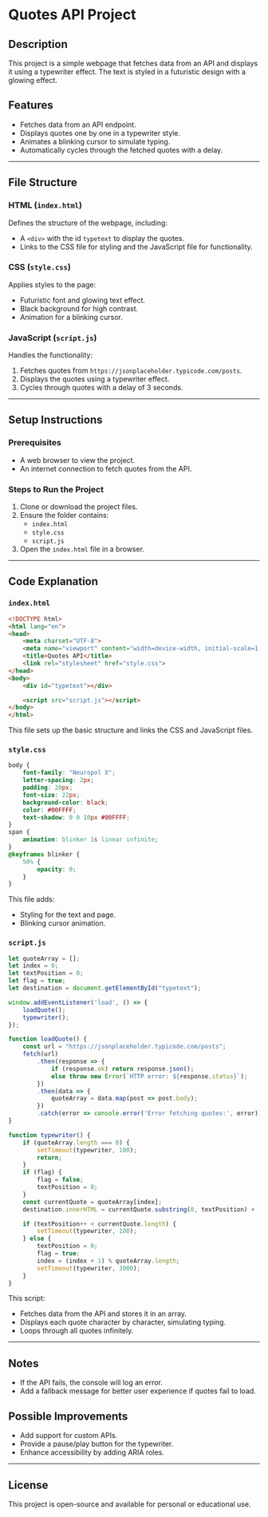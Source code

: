 # Quotes API Project

## Description
This project is a simple webpage that fetches data from an API and displays it using a typewriter effect. The text is styled in a futuristic design with a glowing effect.

## Features
- Fetches data from an API endpoint.
- Displays quotes one by one in a typewriter style.
- Animates a blinking cursor to simulate typing.
- Automatically cycles through the fetched quotes with a delay.

---

## File Structure

### HTML (`index.html`)
Defines the structure of the webpage, including:
- A `<div>` with the id `typetext` to display the quotes.
- Links to the CSS file for styling and the JavaScript file for functionality.

### CSS (`style.css`)
Applies styles to the page:
- Futuristic font and glowing text effect.
- Black background for high contrast.
- Animation for a blinking cursor.

### JavaScript (`script.js`)
Handles the functionality:
1. Fetches quotes from `https://jsonplaceholder.typicode.com/posts`.
2. Displays the quotes using a typewriter effect.
3. Cycles through quotes with a delay of 3 seconds.

---

## Setup Instructions

### Prerequisites
- A web browser to view the project.
- An internet connection to fetch quotes from the API.

### Steps to Run the Project
1. Clone or download the project files.
2. Ensure the folder contains:
   - `index.html`
   - `style.css`
   - `script.js`
3. Open the `index.html` file in a browser.

---

## Code Explanation

### `index.html`
```html
<!DOCTYPE html>
<html lang="en">
<head>
    <meta charset="UTF-8">
    <meta name="viewport" content="width=device-width, initial-scale=1.0">
    <title>Quotes API</title>
    <link rel="stylesheet" href="style.css">
</head>
<body>
    <div id="typetext"></div>

    <script src="script.js"></script>
</body>
</html>
```
This file sets up the basic structure and links the CSS and JavaScript files.

### `style.css`
```css
body {
    font-family: "Neuropol X";
    letter-spacing: 2px;
    padding: 20px;
    font-size: 22px;
    background-color: black;
    color: #00FFFF;
    text-shadow: 0 0 10px #00FFFF;
}
span {
    animation: blinker 1s linear infinite;
}
@keyframes blinker {
    50% {
        opacity: 0;
    }
}
```
This file adds:
- Styling for the text and page.
- Blinking cursor animation.

### `script.js`
```javascript
let quoteArray = [];
let index = 0;
let textPosition = 0;
let flag = true;
let destination = document.getElementById("typetext");

window.addEventListener('load', () => {
    loadQuote();
    typewriter();
});

function loadQuote() {
    const url = "https://jsonplaceholder.typicode.com/posts";
    fetch(url)
        .then(response => {
            if (response.ok) return response.json();
            else throw new Error(`HTTP error: ${response.status}`);
        })
        .then(data => {
            quoteArray = data.map(post => post.body);
        })
        .catch(error => console.error('Error fetching quotes:', error));
}

function typewriter() {
    if (quoteArray.length === 0) {
        setTimeout(typewriter, 100);
        return;
    }
    if (flag) {
        flag = false;
        textPosition = 0;
    }
    const currentQuote = quoteArray[index];
    destination.innerHTML = currentQuote.substring(0, textPosition) + '<span>▮</span>';

    if (textPosition++ < currentQuote.length) {
        setTimeout(typewriter, 100);
    } else {
        textPosition = 0;
        flag = true;
        index = (index + 1) % quoteArray.length;
        setTimeout(typewriter, 3000);
    }
}
```
This script:
- Fetches data from the API and stores it in an array.
- Displays each quote character by character, simulating typing.
- Loops through all quotes infinitely.

---

## Notes
- If the API fails, the console will log an error.
- Add a fallback message for better user experience if quotes fail to load.

## Possible Improvements
- Add support for custom APIs.
- Provide a pause/play button for the typewriter.
- Enhance accessibility by adding ARIA roles.

---

## License
This project is open-source and available for personal or educational use.
